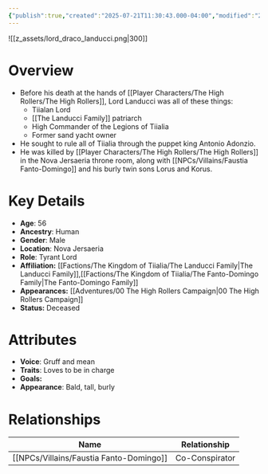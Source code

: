 ```yaml
---
{"publish":true,"created":"2025-07-21T11:30:43.000-04:00","modified":"2025-10-22T09:16:43.072-04:00","published":"2025-10-22T09:16:43.072-04:00","cssclasses":"","Age":"56","Ancestry":["Human"],"Gender":"Male","Location":["Nova Jersaeria"],"Role":["Tyrant Lord"],"Affiliation":["[[Factions/The Kingdom of Tiialia/The Landucci Family]]","[[The Fanto-Domingo Family]]"],"Appearances":["[[00 The High Rollers Campaign]]"],"Status":"Deceased","Authors":["Jordan"]}
---
```


![[z_assets/lord_draco_landucci.png|300]]

# Overview
- Before his death at the hands of [[Player Characters/The High Rollers/The High Rollers]], Lord Landucci was all of these things:
	- Tiialan Lord
	- [[The Landucci Family]] patriarch
	- High Commander of the Legions of Tiialia
	- Former sand yacht owner
- He sought to rule all of Tiialia through the puppet king Antonio Adonzio.
- He was killed by [[Player Characters/The High Rollers/The High Rollers]] in the Nova Jersaeria throne room, along with [[NPCs/Villains/Faustia Fanto-Domingo]] and his burly twin sons Lorus and Korus.

# Key Details
- **Age**: 56
- **Ancestry**: Human
- **Gender**: Male
- **Location**: Nova Jersaeria
- **Role**: Tyrant Lord
- **Affiliation:** [[Factions/The Kingdom of Tiialia/The Landucci Family\|The Landucci Family]],[[Factions/The Kingdom of Tiialia/The Fanto-Domingo Family\|The Fanto-Domingo Family]]
- **Appearances:** [[Adventures/00 The High Rollers Campaign\|00 The High Rollers Campaign]]
- **Status:** Deceased

# Attributes
- **Voice**: Gruff and mean
- **Traits**: Loves to be in charge
- **Goals:** 
- **Appearance**: Bald, tall, burly

# Relationships

| Name                      | Relationship   |
| ------------------------- | -------------- |
| [[NPCs/Villains/Faustia Fanto-Domingo]] | Co-Conspirator |
